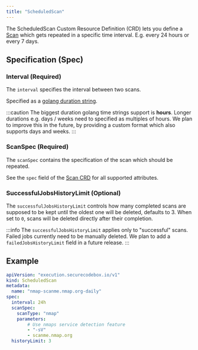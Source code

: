 ```yaml
---
title: "ScheduledScan"
---
```


The ScheduledScan Custom Resource Definition (CRD) lets you define a [Scan](https://docs.securecodebox.io/docs/crds/scan) which gets repeated in a specific time interval. E.g. every 24 hours or every 7 days.

## Specification (Spec)

### Interval (Required)

The `interval` specifies the interval between two scans.

Specified as a [golang duration string](https://golang.org/pkg/time/#ParseDuration).

:::caution 
The biggest duration golang time strings support is **hours**. Longer durations e.g. days / weeks need to specified as multiples of hours.
We plan to improve this in the future, by providing a custom format which also supports days and weeks.
:::

### ScanSpec (Required)

The `scanSpec` contains the specification of the scan which should be repeated.

See the `spec` field of the [Scan CRD](https://docs.securecodebox.io/docs/crds/scan) for all supported attributes.

### SuccessfulJobsHistoryLimit (Optional)

The `successfulJobsHistoryLimit` controls how many completed scans are supposed to be kept until the oldest one will be deleted, defaults to 3.
When set to `0`, scans will be deleted directly after their completion.

:::info 
The `successfulJobsHistoryLimit` applies only to "successful" scans.
Failed jobs currently need to be manually deleted.
We plan to add a `failedJobsHistoryLimit` field in a future release.
:::

## Example

```yaml
apiVersion: "execution.securecodebox.io/v1"
kind: ScheduledScan
metadata:
  name: "nmap-scanme.nmap.org-daily"
spec:
  interval: 24h
  scanSpec:
    scanType: "nmap"
    parameters:
        # Use nmaps service detection feature
        - "-sV"
        - scanme.nmap.org
  historyLimit: 3
```
